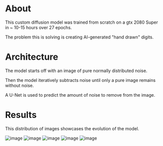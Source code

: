 # About 
This custom diffusion model was trained from scratch on a gtx 2080 Super in ~ 10-15 hours over 27 epochs. 

The problem this is solving is creating AI-generated "hand drawn" digits. 

# Architecture 

The model starts off with an image of pure normally distributed noise.

Then the model iteratively subtracts noise until only a pure image remains without noise. 

A U-Net is used to predict the amount of noise to remove from the image. 

# Results
This distribution of images showcases the evolution of the model.

![image](https://github.com/user-attachments/assets/0120fc78-7f29-47d5-9b6e-1be21a1710aa)
![image](https://github.com/user-attachments/assets/30fbcefa-8677-47e2-beb7-03a8ddadf481)
![image](https://github.com/user-attachments/assets/88935aae-4127-4c3a-96ef-86683b619dc3)
![image](https://github.com/user-attachments/assets/14106fc6-bb01-43a5-9270-94a1d749e0c5)
![image](https://github.com/user-attachments/assets/aebad7e3-e1ed-4bee-9e1e-6ed9228de699)

